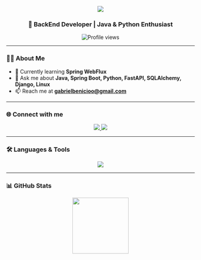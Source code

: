 <!-- Banner -->
<p align="center">
  <img src="https://capsule-render.vercel.app/api?type=waving&color=0e75b6&height=200&section=header&text=Gabriel%20Benicio&fontSize=40&fontColor=ffffff&animation=fadeIn&fontAlignY=35" />
</p>

<h3 align="center">🚀 BackEnd Developer | Java & Python Enthusiast</h3>

<p align="center">
  <img src="https://komarev.com/ghpvc/?username=bncgabriel&label=Profile%20views&color=0e75b6&style=flat" alt="Profile views" />
</p>

---

### 👨‍💻 About Me  
- 🌱 Currently learning **Spring WebFlux**  
- 💬 Ask me about **Java, Spring Boot, Python, FastAPI, SQLAlchemy, Django, Linux**  
- 📫 Reach me at **gabrielbenicioo@gmail.com**

---

### 🌐 Connect with me  
<p align="center">
  <a href="https://linkedin.com/in/gabriel-benicioo" target="_blank">
    <img src="https://img.shields.io/badge/LinkedIn-0A66C2?style=for-the-badge&logo=linkedin&logoColor=white" />
  </a>
  <a href="mailto:gabrielbenicioo@gmail.com">
    <img src="https://img.shields.io/badge/Email-D14836?style=for-the-badge&logo=gmail&logoColor=white" />
  </a>
</p>

---

### 🛠️ Languages & Tools  
<p align="center">
  <img src="https://skillicons.dev/icons?i=java,spring,python,fastapi,django,postgres,linux" />
</p>

---

### 📊 GitHub Stats  
<p align="center">
  <img height="150" src="https://github-readme-stats.vercel.app/api?username=bncgabriel&show_icons=true&theme=tokyonight" />
 

